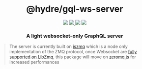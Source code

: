 <h1 align=center>@hydre/gql-ws-server</h1>
<p align=center>
  <img src="https://img.shields.io/github/license/HydreIO/gql-ws-server.svg?style=for-the-badge" />
  <a href="https://www.npmjs.com/package/@hydre/gql-ws-server">
    <img src="https://img.shields.io/npm/v/@hydre/gql-ws-server.svg?logo=npm&style=for-the-badge" />
  </a>
  <img src="https://img.shields.io/npm/dw/@hydre/gql-ws-server.svg?color=%239C27B0&style=for-the-badge" />
  <a href="https://discord.gg/bRSpRpD">
    <img src="https://img.shields.io/discord/398114799776694272.svg?logo=discord&style=for-the-badge" />
  </a>
</p>

<h3 align=center>A light websocket-only GraphQL server</h3>

> The server is currently built on [jszmq](https://github.com/zeromq/jszmq) which is a node only implementation of the ZMQ protocol, once Websocket are [fully supported on LibZmq](https://github.com/zeromq/libzmq/issues/3581), this package will move on [zeromq.js](https://github.com/zeromq/zeromq.js) for increased performances